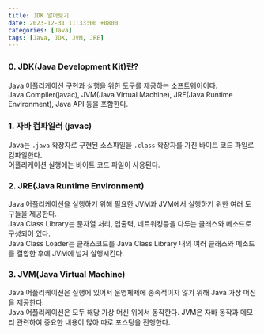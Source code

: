 ```yaml
---
title: JDK 알아보기
date: 2023-12-31 11:33:00 +0800
categories: [Java]
tags: [Java, JDK, JVM, JRE]
---
```


### **0. JDK(Java Development Kit)란?**

Java 어플리케이션 구현과 실행을 위한 도구를 제공하는 소프트웨어이다.<br>
Java Compiler(javac), JVM(Java Virtual Machine), JRE(Java Runtime Environment), Java API 등을 포함한다.

### **1. 자바 컴파일러 (javac)**

Java는 `.java` 확장자로 구현된 소스파일을 `.class` 확장자를 가진 바이트 코드 파일로 컴파일한다.<br>
어플리케이션 실행에는 바이트 코드 파일이 사용된다.

### **2. JRE(Java Runtime Environment)**

Java 어플리케이션을 실행하기 위해 필요한 JVM과 JVM에서 실행하기 위한 여러 도구들을 제공한다.<br>
Java Class Library는 문자열 처리, 입출력, 네트워킹등을 다루는 클래스와 메소드로 구성되어 있다.<br>
Java Class Loader는 클래스코드를 Java Class Library 내의 여러 클래스와 메소드를 결합한 후에 JVM에 넘겨 실행시킨다.

### **3. JVM(Java Virtual Machine)**

Java 어플리케이션은 실행에 있어서 운영체제에 종속적이지 않기 위해 Java 가상 머신을 제공한다.<br>
Java 어플리케이션은 모두 해당 가상 머신 위에서 동작한다.
JVM은 자바 동작과 메모리 관련하여 중요한 내용이 많아 따로 포스팅을 진행한다.
